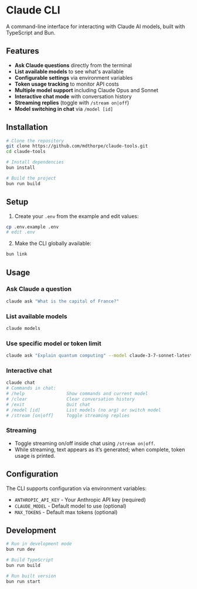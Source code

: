# Claude CLI

A command-line interface for interacting with Claude AI models, built with TypeScript and Bun.

## Features

- **Ask Claude questions** directly from the terminal
- **List available models** to see what's available
- **Configurable settings** via environment variables
- **Token usage tracking** to monitor API costs
- **Multiple model support** including Claude Opus and Sonnet
 - **Interactive chat mode** with conversation history
 - **Streaming replies** (toggle with `/stream on|off`)
 - **Model switching in chat** via `/model [id]`

## Installation

```bash
# Clone the repository
git clone https://github.com/mdthorpe/claude-tools.git
cd claude-tools

# Install dependencies
bun install

# Build the project
bun run build
```

## Setup

1. Create your `.env` from the example and edit values:
```bash
cp .env.example .env
# edit .env
```

2. Make the CLI globally available:
```bash
bun link
```

## Usage

### Ask Claude a question
```bash
claude ask "What is the capital of France?"
```

### List available models
```bash
claude models
```

### Use specific model or token limit
```bash
claude ask "Explain quantum computing" --model claude-3-7-sonnet-latest --tokens 500
```

### Interactive chat
```bash
claude chat
# Commands in chat:
# /help                Show commands and current model
# /clear               Clear conversation history
# /exit                Quit chat
# /model [id]          List models (no arg) or switch model
# /stream [on|off]     Toggle streaming replies
```

### Streaming
- Toggle streaming on/off inside chat using `/stream on|off`.
- While streaming, text appears as it’s generated; when complete, token usage is printed.

## Configuration

The CLI supports configuration via environment variables:

- `ANTHROPIC_API_KEY` - Your Anthropic API key (required)
- `CLAUDE_MODEL` - Default model to use (optional)
- `MAX_TOKENS` - Default max tokens (optional)

## Development

```bash
# Run in development mode
bun run dev

# Build TypeScript
bun run build

# Run built version
bun run start
```
